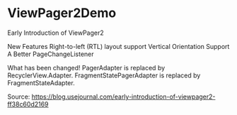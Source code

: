 # ViewPager2Demo
Early Introduction of ViewPager2

New Features
Right-to-left (RTL) layout support
Vertical Orientation Support
A Better PageChangeListener

What has been changed!
PagerAdapter is replaced by RecyclerView.Adapter.
FragmentStatePagerAdapter is replaced by FragmentStateAdapter.

Source: https://blog.usejournal.com/early-introduction-of-viewpager2-ff38c60d2169
